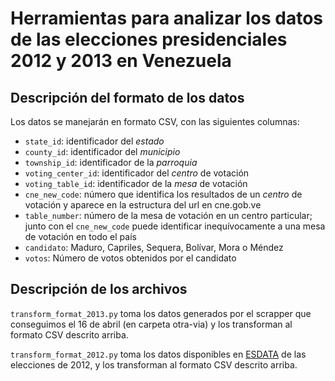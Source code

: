 # Herramientas para analizar los datos de las elecciones presidenciales 2012 y 2013 en Venezuela

## Descripción del formato de los datos
Los datos se manejarán en formato CSV, con las siguientes columnas:

- `state_id`: identificador del *estado*
- `county_id`: identificador del *municipio*
- `township_id`: identificador de la *parroquia*
- `voting_center_id`: identificador del *centro* de votación
- `voting_table_id`: identificador de la *mesa* de votación
- `cne_new_code`: número que identifica los resultados de un *centro* de votación 
y aparece en la estructura del url en cne.gob.ve
- `table_number`: número de la mesa de votación en un centro particular; 
junto con el `cne_new_code` puede identificar inequívocamente a una mesa de votación en todo el país
- `candidato`: Maduro, Capriles, Sequera, Bolívar, Mora o Méndez
- `votos`: Número de votos obtenidos por el candidato

## Descripción de los archivos

`transform_format_2013.py` toma los datos generados por el scrapper que conseguimos
el 16 de abril (en carpeta otra-via) y los transforman al formato CSV descrito arriba.

`transform_format_2012.py` toma los datos disponibles en [ESDATA](http://esdata.info) de 
las elecciones de 2012, y los transforman al formato CSV descrito arriba.
